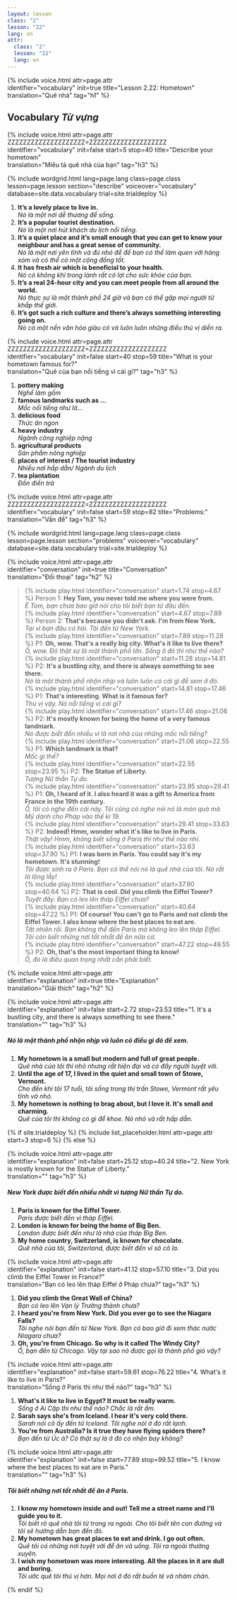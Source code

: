 ```yaml
---
layout: lesson
class: "2"
lesson: "22"
lang: vn
attr:
  class: "2"
  lesson: "22"
  lang: vn
---
```


{%  include voice.html attr=page.attr  
	identifier="vocabulary"  init=true
	title="Lesson 2.22: Hometown"        
	translation="Quê nhà"
    tag="h1" %}


## Vocabulary   *Từ vựng*

{%  include voice.html attr=page.attr    ZZZZZZZZZZZZZZZZZZZZ=ZZZZZZZZZZZZZZZZZZZZ
	identifier="vocabulary"  init=false start=5 stop=40
	title="Describe your hometown"        
	translation="Miêu tả quê nhà của bạn"
    tag="h3" %}

{% include wordgrid.html lang=page.lang
		class=page.class 
		lesson=page.lesson 
		section="describe"
		voiceover="vocabulary"
		database=site.data.vocabulary 
		trial=site.trialdeploy %}


1. **It’s a lovely place to live in.**  
*Nó là một nơi dễ thương để sống.*     
2. **It’s a popular tourist destination.**  
*Nó là một nơi hút khách du lịch nổi tiếng.*    
3. **It’s a quiet place and it’s small enough that you can get to know your neighbour and has a great sense of community.**  
*Nó là một nơi yên tĩnh và đủ nhỏ để để bạn có thể làm quen với hàng xóm và có thể có một cộng đồng tốt.*      
4. **It has fresh air which is beneficial to your health.**  
*Nó có không khí trong lành rất có lợi cho sức khỏe của bạn.*       
5. **It’s a real 24-hour city and you can meet people from all around the world.**  
*Nó thực sự là một thành phố 24 giờ và bạn có thể gặp mọi người từ khắp thế giới.*        
6. **It’s got such a rich culture and there’s always something interesting going on.**  
*Nó có một nền văn hóa giàu có và luôn luôn những điều thú vị diễn ra.*       

{%  include voice.html attr=page.attr    ZZZZZZZZZZZZZZZZZZZZ=ZZZZZZZZZZZZZZZZZZZZ
	identifier="vocabulary"  init=false start=40 stop=59
	title="What is your hometown famous for?"        
	translation="Quê của bạn nổi tiếng vì cái gì?"
    tag="h3" %}
  
1. **pottery making**   
*Nghề làm gốm*     
2. **famous landmarks such as …**   
*Mốc nổi tiếng như là...*   
3. **delicious food**   
*Thức ăn ngon*   
4. **heavy industry**    
*Ngành công nghiệp nặng*   
5. **agricultural products**   
*Sản phẩm nông nghiệp*   
6. **places of interest / The tourist industry**  
*Nhiều nơi hấp dẫn/ Ngành du lịch*   
7. **tea plantation**   
*Đồn điền trà*   

{%  include voice.html attr=page.attr    ZZZZZZZZZZZZZZZZZZZZ=ZZZZZZZZZZZZZZZZZZZZ
	identifier="vocabulary"  init=false start=59 stop=82
	title="Problems:"        
	translation="Vấn đề"
    tag="h3" %}

{% include wordgrid.html lang=page.lang
		class=page.class 
		lesson=page.lesson 
		section="problems"
		voiceover="vocabulary"
		database=site.data.vocabulary 
		trial=site.trialdeploy %}


{%  include voice.html attr=page.attr  
	identifier="conversation"  init=true
	title="Conversation"        
	translation="Đối thoại"
    tag="h2" %}

> {% include play.html identifier="conversation" start=1.74 stop=4.67 %} Person 1: **Hey Tom, you never told me where you were from.**  
*Ê Tom, bạn chưa bao giờ nói cho tôi biết bạn từ đâu đến.*     
> {% include play.html identifier="conversation" start=4.67 stop=7.89 %} Person 2: **That's because you didn't ask. I'm from New York.**  
*Tại vì bạn đâu có hỏi. Tôi đến từ New York.*    
> {% include play.html identifier="conversation" start=7.89 stop=11.28 %} P1: **Oh, wow. That's a really big city. What's it like to live there?**   
*Ồ, wow. Đó thật sự là một thành phố lớn. Sống ở đó thì như thế nào?*     
> {% include play.html identifier="conversation" start=11.28 stop=14.81 %} P2: **It's a bustling city, and there is always something to see there.**  
*Nó là một thành phố nhộn nhịp và luôn luôn có cái gì để xem ở đó.*      
> {% include play.html identifier="conversation" start=14.81 stop=17.46 %} P1: **That's interesting. What is it famous for?**  
*Thú vị vậy. Nó nổi tiếng vì cái gì?*     
> {% include play.html identifier="conversation" start=17.46 stop=21.06 %} P2: **It's mostly known for being the home of a very famous landmark.**    
*Nó được biết đến nhiều vì là nơi nhà của những mốc nổi tiếng?*     
> {% include play.html identifier="conversation" start=21.06 stop=22.55 %} P1: **Which landmark is that?**  
*Mốc gì thế?*    
> {% include play.html identifier="conversation" start=22.55 stop=23.95 %} P2: **The Statue of Liberty.**  
*Tượng Nữ thần Tự do.*     
> {% include play.html identifier="conversation" start=23.95 stop=29.41 %} P1: **Oh, I heard of it. I also heard it was a gift to America from France in the 19th century.**  
*Ồ, tôi có nghe đến cái này. Tôi cũng có nghe nói nó là món quà mà Mỹ dành cho Pháp vào thế kỉ 19.*      
> {% include play.html identifier="conversation" start=29.41 stop=33.63 %} P2: **Indeed! Hmm, wonder what it's like to live in Paris.**  
*Thật vậy! Hmm, không biết sống ở Paris thì như thế nào nhỉ.*     
> {% include play.html identifier="conversation" start=33.63 stop=37.90 %} P1: **I was born in Paris. You could say it's my hometown. It's stunning!**  
*Tôi được sinh ra ở Paris. Bạn có thể nói nó là quê nhà của tôi. Nó rất là lộng lẫy!*     
> {% include play.html identifier="conversation" start=37.90 stop=40.64 %} P2: **That is cool. Did you climb the Eiffel Tower?**  
*Tuyệt đấy. Bạn có leo lên tháp Eiffel chưa?*     
> {% include play.html identifier="conversation" start=40.64 stop=47.22 %} P1: **Of course! You can't go to Paris and not climb the Eiffel Tower. I also know where the best places to eat are.**  
*Tất nhiên rồi. Bạn không thể đến Paris mà không leo lên tháp Eiffel. Tôi còn biết những nơi tốt nhất để ăn nữa cơ.*     
> {% include play.html identifier="conversation" start=47.22 stop=49.55 %} P2: **Oh, that's the most important thing to know!**  
*Ồ, đó là điều quan trọng nhất cần phải biết.*    

{%  include voice.html attr=page.attr  
	identifier="explanation"  init=true
	title="Explanation"        
	translation="Giải thích"
    tag="h2" %}

{%  include voice.html attr=page.attr  
	identifier="explanation"  init=false start=2.72 stop=23.53
	title="1. It's a bustling city, and there is always something to see there."        
	translation=""
    tag="h3" %}
##### *Nó là một thành phố nhộn nhịp và luôn có điều gì đó để xem.*
1. **My hometown is a small but modern and full of great people.**   
*Quê nhà của tôi thì nhỏ nhưng rất hiện đại và có đầy người tuyệt vời.*    
2. **Until the age of 17, I lived in the quiet and small town of Stowe, Vermont.**    
*Cho đến khi tôi 17 tuổi, tôi sống trong thị trấn Stowe, Vermont rất yêu tĩnh và nhỏ.*    
3. **My hometown is nothing to brag about, but I love it. It's small and charming.**   
*Quê của tôi thì không có gì để khoe. Nó nhỏ và rất hấp dẫn.*    

{% if site.trialdeploy %}
  {% include list_placeholder.html  attr=page.attr     start=3 stop=6 %}
  {% else %}
 
{%  include voice.html attr=page.attr  
	identifier="explanation"  init=false start=25.12 stop=40.24
	title="2. New York is mostly known for the Statue of Liberty."        
	translation=""
    tag="h3" %}
##### *New York được biết đến nhiều nhất vì tượng Nữ thần Tự do.*
1. **Paris is known for the Eiffel Tower.**   
*Paris được biết đến vì tháp Eiffel.*   
2. **London is known for being the home of Big Ben.**     
*London được biết đến như là nhà của tháp Big Ben.*    
3. **My home country, Switzerland, is known for chocolate.**    
*Quê nhà của tôi, Switzerland, được biết đến vì sô cô la.*    

{%  include voice.html attr=page.attr  
	identifier="explanation"  init=false start=41.12 stop=57.10
	title="3. Did you climb the Eiffel Tower in France?"        
	translation="Bạn có leo lên tháp Eiffel ở Pháp chưa?"
    tag="h3" %}

1. **Did you climb the Great Wall of China?**   
*Bạn có leo lên Vạn lý Trường thành chưa?*    
2. **I heard you're from New York. Did you ever go to see the Niagara Falls?**   
*Tôi nghe nói bạn đến từ New York. Bạn có bao giờ đi xem thác nước Niagara chưa?*    
3. **Oh, you're from Chicago. So why is it called The Windy City?**   
*Ồ, bạn đến từ Chicago. Vậy tại sao nó được gọi là thành phố gió vậy?*    

{%  include voice.html attr=page.attr  
	identifier="explanation"  init=false start=59.61 stop=76.22
	title="4. What's it like to live in Paris?"        
	translation="Sống ở Paris thì như thế nào?"
    tag="h3" %}

1. **What's it like to live in Egypt? It must be really warm.**   
*Sống ở Ai Cập thì như thế nào? Chắc là rất ấm.*    
2. **Sarah says she's from Iceland. I hear it's very cold there.**   
*Sarah nói cô ấy đến từ Iceland. Tôi nghe nói ở đó rất lạnh.*    
3. **You're from Australia? Is it true they have flying spiders there?**   
*Bạn đến từ Úc à? Có thật sự là ở đó có nhện bay không?*   

{%  include voice.html attr=page.attr  
	identifier="explanation"  init=false start=77.89 stop=99.52
	title="5. I know where the best places to eat are in Paris."        
	translation=""
    tag="h3" %}
##### *Tôi biết những nơi tốt nhất để ăn ở Paris.*
1. **I know my hometown inside and out! Tell me a street name and I'll guide you to it.**   
*Tôi biết rõ quê nhà tôi từ trong ra ngoài. Cho tôi biết tên con đường và tôi sẽ hướng dẫn bạn đến đó.*    
2. **My hometown has great places to eat and drink. I go out often.**   
*Quê tôi có những nơi tuyệt vời để ăn và uống. Tôi ra ngoài thường xuyên.*    
3. **I wish my hometown was more interesting. All the places in it are dull and boring.**   
*Tôi ước quê tôi thú vị hơn. Mọi nơi ở đó rất buồn tẻ và nhàm chán.*  


 {% endif %}
